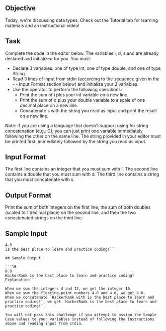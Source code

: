 ## Objective
Today, we're discussing data types. Check out the Tutorial tab for learning materials and an instructional video!

## Task
Complete the code in the editor below. The variables i, d, s and  are already declared and initialized for you. You must:

- Declare 3 variables: one of type int, one of type double, and one of type String.
- Read 3 lines of input from stdin (according to the sequence given in the - - Input Format section below) and initialize your 3 variables.
- Use the  operator to perform the following operations:
    - Print the sum of i plus your int variable on a new line.
    - Print the sum of d plus your double variable to a scale of one decimal place on a new line.
    - Concatenate s with the string you read as input and print the result on a new line.

Note: If you are using a language that doesn't support using  for string concatenation (e.g.: C), you can just print one variable immediately following the other on the same line. The string provided in your editor must be printed first, immediately followed by the string you read as input.

## Input Format

The first line contains an integer that you must sum with i.
The second line contains a double that you must sum with d.
The third line contains a string that you must concatenate with s.

## Output Format

Print the sum of both integers on the first line, the sum of both doubles (scaled to 1 decimal place) on the second line, and then the two concatenated strings on the third line.

## Sample Input

```12
4.0
is the best place to learn and practice coding!```

## Sample Output

```16
8.0
HackerRank is the best place to learn and practice coding!
Explanation```

When we sum the integers 4 and 12, we get the integer 16.
When we sum the floating-point numbers 4.0 and 4.0, we get 8.0.
When we concatenate `HackerRank with is the best place to learn and practice coding!`, we get `HackerRank is the best place to learn and practice coding!`.

You will not pass this challenge if you attempt to assign the Sample Case values to your variables instead of following the instructions above and reading input from stdin.